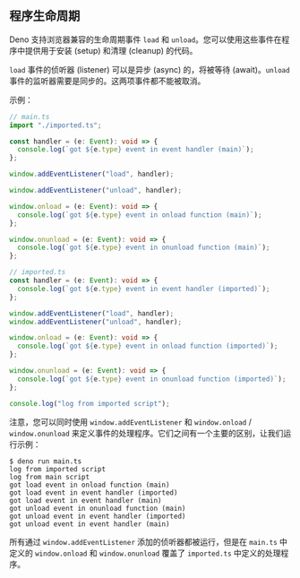 ## 程序生命周期

Deno 支持浏览器兼容的生命周期事件 `load` 和 `unload`。您可以使用这些事件在程序中提供用于安装 (setup) 和清理 (cleanup) 的代码。

`load` 事件的侦听器 (listener) 可以是异步 (async) 的，将被等待 (await)。`unload` 事件的监听器需要是同步的。这两项事件都不能被取消。

示例：

```typescript
// main.ts
import "./imported.ts";

const handler = (e: Event): void => {
  console.log(`got ${e.type} event in event handler (main)`);
};

window.addEventListener("load", handler);

window.addEventListener("unload", handler);

window.onload = (e: Event): void => {
  console.log(`got ${e.type} event in onload function (main)`);
};

window.onunload = (e: Event): void => {
  console.log(`got ${e.type} event in onunload function (main)`);
};

// imported.ts
const handler = (e: Event): void => {
  console.log(`got ${e.type} event in event handler (imported)`);
};

window.addEventListener("load", handler);
window.addEventListener("unload", handler);

window.onload = (e: Event): void => {
  console.log(`got ${e.type} event in onload function (imported)`);
};

window.onunload = (e: Event): void => {
  console.log(`got ${e.type} event in onunload function (imported)`);
};

console.log("log from imported script");
```

注意，您可以同时使用 `window.addEventListener` 和 `window.onload` / `window.onunload` 来定义事件的处理程序。它们之间有一个主要的区别，让我们运行示例：

```shell
$ deno run main.ts
log from imported script
log from main script
got load event in onload function (main)
got load event in event handler (imported)
got load event in event handler (main)
got unload event in onunload function (main)
got unload event in event handler (imported)
got unload event in event handler (main)
```

所有通过 `window.addEventListener` 添加的侦听器都被运行，但是在 `main.ts` 中定义的 `window.onload` 和 `window.onunload` 覆盖了 `imported.ts` 中定义的处理程序。